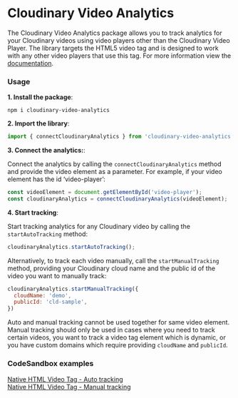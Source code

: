 # Cloudinary Video Analytics
The Cloudinary Video Analytics package allows you to track analytics for your Cloudinary videos using video players other than the Cloudinary Video Player. The library targets the HTML5 video tag and is designed to work with any other video players that use this tag. For more information view the [documentation](https://cloudinary.com/documentation/video_analytics).

### Usage
**1. Install the package**:

```shell
npm i cloudinary-video-analytics
```
**2. Import the library**:

```js
import { connectCloudinaryAnalytics } from 'cloudinary-video-analytics';
```
**3. Connect the analytics:**:

Connect the analytics by calling the `connectCloudinaryAnalytics` method and provide the video element as a parameter. For example, if your video element has the id ‘video-player’:
```js
const videoElement = document.getElementById('video-player');
const cloudinaryAnalytics = connectCloudinaryAnalytics(videoElement);
```
**4. Start tracking**:

Start tracking analytics for any Cloudinary video by calling the `startAutoTracking` method:
```js
cloudinaryAnalytics.startAutoTracking();
```

Alternatively, to track each video manually, call the `startManualTracking` method, providing your Cloudinary cloud name and the public id of the video you want to manually track:
```js
cloudinaryAnalytics.startManualTracking({
  cloudName: 'demo',
  publicId: 'cld-sample',
})
```

Auto and manual tracking cannot be used together for same video element. Manual tracking should only be used in cases where you need to track certain videos, you want to track a video tag element which is dynamic, or you have custom domains which require providing `cloudName` and `publicId`.

### CodeSandbox examples
[Native HTML Video Tag - Auto tracking](https://4rqcfc.csb.app/src/native-html-auto-tracking/index.html)
<br />
[Native HTML Video Tag - Manual tracking](https://4rqcfc.csb.app/src/native-html-manual-tracking/index.html)
